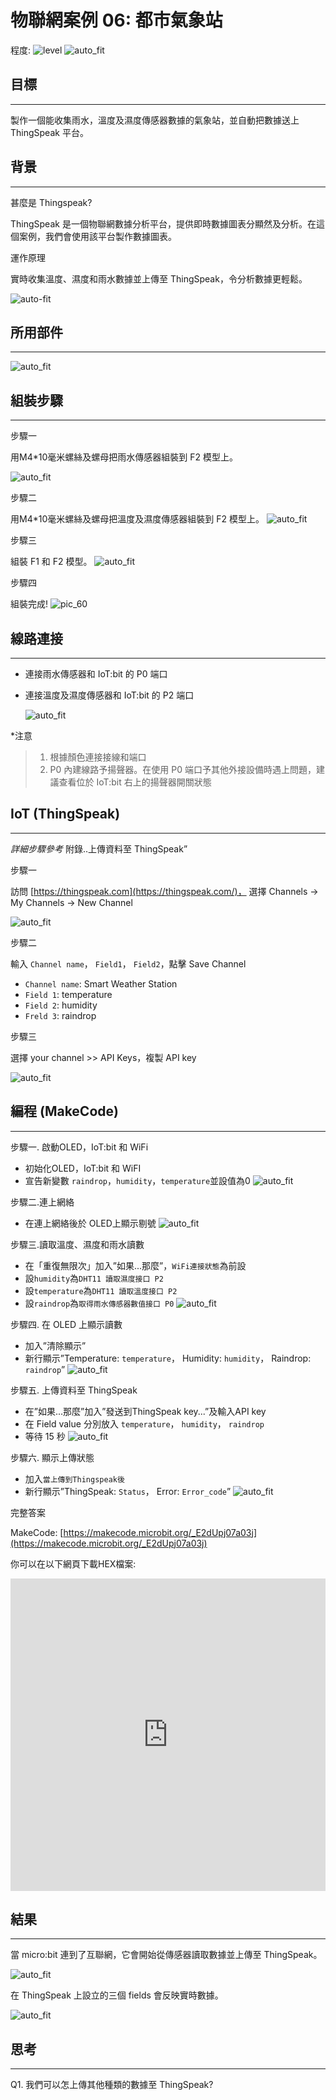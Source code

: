 # 物聯網案例 06: 都市氣象站

程度: ![level](images/level2.png)
![auto_fit](images/Case6/case-06.png)<P>

## 目標
<HR>

製作一個能收集雨水，溫度及濕度傳感器數據的氣象站，並自動把數據送上ThingSpeak 平台。<BR><P>

## 背景
<HR>

<span id="subtitle">甚麼是 Thingspeak?</span><BR><P>
ThingSpeak 是一個物聯網數據分析平台，提供即時數據圖表分顯然及分析。在這個案例，我們會使用該平台製作數據圖表。<BR><P>

<span id="subtitle">運作原理</span><BR><P>
實時收集溫度、濕度和雨水數據並上傳至 ThingSpeak，令分析數據更輕鬆。<BR><P>
![auto-fit](images/Case6/Concept-diagram-Case6.png)<P>

## 所用部件
<HR>

![auto_fit](images/Case6/Case6_parts.png)<P>

## 組裝步驟
<HR>

<span id="subtitle"> 步驟一</span><BR><P>
用M4\*10毫米螺絲及螺母把雨水傳感器組裝到 F2 模型上。<BR><P>
![auto_fit](images/Case6/Case6_ass1.png)<P>
<span id="subtitle"> 步驟二</span><BR><P>
用M4\*10毫米螺絲及螺母把溫度及濕度傳感器組裝到 F2 模型上。
![auto_fit](images/Case6/Case6_ass2.png)<P>
<span id="subtitle">步驟三</span><BR><P>
組裝 F1 和 F2 模型。
![auto_fit](images/Case6/Case6_ass3.png)<P>
<span id="subtitle">步驟四</span><BR><P>
組裝完成!
![pic_60](images/Case6/Case6_ass4.png)<P>

## 線路連接
<HR>

* 連接雨水傳感器和 IoT:bit 的 P0 端口<BR><P>
* 連接溫度及濕度傳感器和 IoT:bit 的 P2 端口<BR><P>
![auto_fit](images/Case6/Case6_hardware.png)<P>

*注意

>1. 根據顏色連接接線和端口<BR>
>2. P0 內建線路予揚聲器。在使用 P0 端口予其他外接設備時遇上問題，建議查看位於 IoT:bit 右上的揚聲器開關狀態


## IoT (ThingSpeak)
<HR>

<span id="remarks">*詳細步驟參考* 附錄..上傳資料至 ThingSpeak”</span><BR><P>

<span id="subtitle">步驟一</span><BR><P>
訪問 [https://thingspeak.com](https://thingspeak.com/)， 選擇 Channels -> My Channels -> New Channel<BR><P>
![auto_fit](images/Case6/Case6_iot1.png)<P>
  
<span id="subtitle">步驟二</span><BR><P>
輸入 `Channel name`， `Field1`， `Field2`，點擊 Save Channel<BR><P>
* `Channel name`: Smart Weather Station
* `Field 1`: temperature
* `Field 2`: humidity
* `Freld 3`: raindrop


<span id="subtitle">步驟三</span><BR><P>
選擇 your channel >> API Keys，複製 API key<BR><P>
![auto_fit](images/Case6/Case6_iot2.png)<P>


## 編程 (MakeCode)
<HR>

<span id="subtitle">步驟一. 啟動OLED，IoT:bit 和 WiFi</span><BR><P>
* 初始化OLED，IoT:bit 和 WiFI
* 宣告新變數 `raindrop`，`humidity`，`temperature`並設值為0
![auto_fit](images/Case6/Case6_p1.png)<P>

<span id="subtitle">步驟二.連上網絡</span><BR><P>
* 在連上網絡後於 OLED上顯示剔號
![auto_fit](images/Case6/Case6_p2.png)<P>

<span id="subtitle">步驟三.讀取溫度、濕度和雨水讀數</span><BR><P>
* 在「重復無限次」加入”如果...那麼”，`WiFi連接狀態`為前設
* 設`humidity`為`DHT11 讀取濕度接口 P2`
* 設`temperature`為`DHT11 讀取溫度接口 P2`
* 設`raindrop`為`取得雨水傳感器數值接口 P0`
![auto_fit](images/Case6/Case6_p3.png)<P>

<span id="subtitle">步驟四. 在 OLED 上顯示讀數</span><BR><P>
* 加入”清除顯示”
* 新行顯示”Temperature: `temperature`， Humidity: `humidity`， Raindrop:
`raindrop`”
![auto_fit](images/Case6/Case6_p4.png)<P>

<span id="subtitle">步驟五. 上傳資料至 ThingSpeak</span><BR><P>
* 在”如果...那麼”加入”發送到ThingSpeak key...”及輸入API key
* 在 Field value 分別放入 `temperature`， `humidity`， `raindrop`
* 等待 15 秒
![auto_fit](images/Case6/Case6_p5.png)<P>

<span id="subtitle">步驟六. 顯示上傳狀態</span><BR><P>
* 加入`當上傳到Thingspeak後`
* 新行顯示”ThingSpeak: `Status`， Error: `Error_code`”
![auto_fit](images/Case6/Case6_p6.png)<P>



<span id="subtitle">完整答案<BR><P>
MakeCode: [https://makecode.microbit.org/_E2dUpj07a03j](https://makecode.microbit.org/_E2dUpj07a03j)<BR><P>
你可以在以下網頁下載HEX檔案:<BR>
<iframe src="https://makecode.microbit.org/#pub:_E2dUpj07a03j" width="100%" height="500" frameborder="0"></iframe>


## 結果
<HR>

當 micro:bit 連到了互聯網，它會開始從傳感器讀取數據並上傳至 ThingSpeak。<BR><P>
![auto_fit](images/Case6/Case6_result.gif)<P>
在 ThingSpeak 上設立的三個 fields 會反映實時數據。<BR><P>
![auto_fit](images/Case6/Case6_result2.png)<P>

## 思考
<HR>

Q1. 我們可以怎上傳其他種類的數據至 ThingSpeak?<BR><P>

